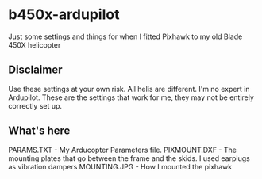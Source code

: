 # b450x-ardupilot
Just some settings and things for when I fitted Pixhawk to my old Blade 450X helicopter

## Disclaimer ##
Use these settings at your own risk.  All helis are different.  I'm no expert in Ardupilot.  These are the settings that work for me, they may not be entirely correctly set up.

## What's here ##

PARAMS.TXT - My Arducopter Parameters file.
PIXMOUNT.DXF - The mounting plates that go between the frame and the skids.  I used earplugs as vibration dampers
MOUNTING.JPG - How I mounted the pixhawk
